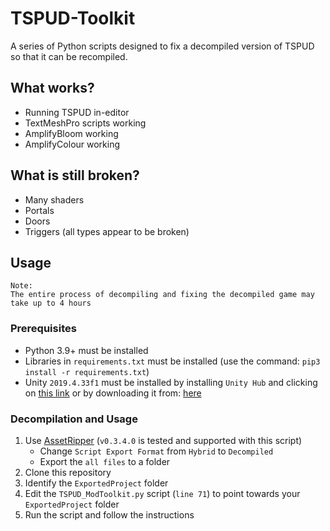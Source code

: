 # TSPUD-Toolkit

A series of Python scripts designed to fix a decompiled version of TSPUD so that it can be recompiled.

## What works?
- Running TSPUD in-editor
- TextMeshPro scripts working
- AmplifyBloom working
- AmplifyColour working

## What is still broken?
- Many shaders
- Portals
- Doors
- Triggers (all types appear to be broken)

## Usage
~~~
Note:
The entire process of decompiling and fixing the decompiled game may take up to 4 hours
~~~

### Prerequisites
- Python 3.9+ must be installed
- Libraries in `requirements.txt` must be installed (use the command: `pip3 install -r requirements.txt`)
- Unity `2019.4.33f1` must be installed by installing `Unity Hub` and clicking on [this link](unityhub://2019.4.31f1/bd5abf232a62) or by downloading it from: [here](https://unity.com/releases/editor/archive)

### Decompilation and Usage
1. Use [AssetRipper](https://github.com/AssetRipper/AssetRipper/releases) (`v0.3.4.0` is tested and supported with this script)
    - Change `Script Export Format` from `Hybrid` to `Decompiled`
    - Export the `all files` to a folder
2. Clone this repository
3. Identify the `ExportedProject` folder
4. Edit the `TSPUD_ModToolkit.py` script (`line 71`) to point towards your `ExportedProject` folder
5. Run the script and follow the instructions